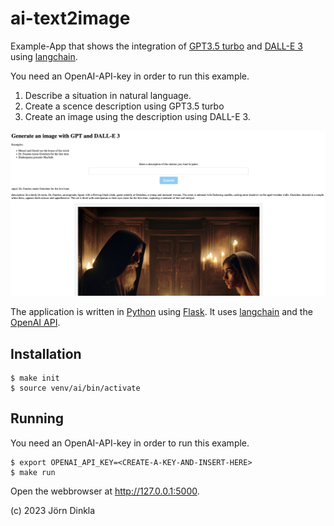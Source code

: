 # ai-text2image

Example-App that shows the integration of [GPT3.5 turbo](https://platform.openai.com/docs/models/gpt-3) and [DALL-E 3](https://openai.com/product/dall-e-3) using [langchain](https://docs.langchain.com/docs/).

You need an OpenAI-API-key in order to run this example.

1. Describe a situation in natural language.
2. Create a scence description using GPT3.5 turbo
3. Create an image using the description using DALL-E 3.

![screenshot](docs/text2imageDALLE3.png)

The application is written in [Python](https://www.python.org/) using [Flask](https://flask.palletsprojects.com/en/2.2.x/). It uses [langchain](https://python.langchain.com/en/latest/index.html) and the [OpenAI API](https://openai.com/blog/openai-api).

## Installation

```shell
$ make init
$ source venv/ai/bin/activate
```

## Running 

You need an OpenAI-API-key in order to run this example.

```shell
$ export OPENAI_API_KEY=<CREATE-A-KEY-AND-INSERT-HERE>
$ make run
```

Open the webbrowser at http://127.0.0.1:5000.

(c) 2023 Jörn Dinkla
